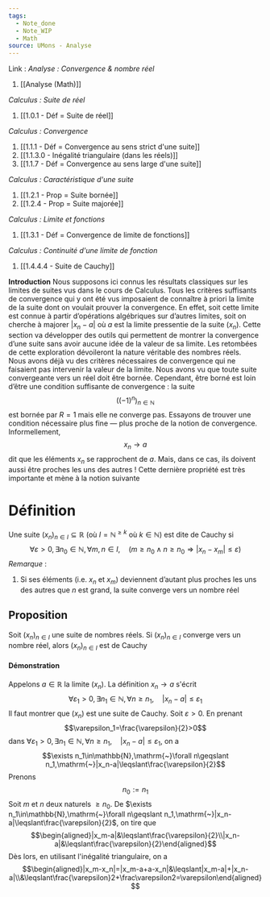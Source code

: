 ```yaml
---
tags:
  - Note_done
  - Note_WIP
  - Math
source: UMons - Analyse
---
```


Link :
_Analyse : Convergence & nombre réel_
1. [[Analyse (Math)]]

_Calculus : Suite de réel_
1. [[1.0.1 - Déf = Suite de réel]]

_Calculus : Convergence_
1. [[1.1.1 - Déf = Convergence au sens strict d'une suite]]
2. [[1.1.3.0 - Inégalité triangulaire (dans les réels)]]
3. [[1.1.7 - Déf = Convergence au sens large d'une suite]]

_Calculus : Caractéristique d'une suite_
1. [[1.2.1 - Prop = Suite bornée]]
2. [[1.2.4 - Prop = Suite majorée]]

_Calculus : Limite et fonctions_
1. [[1.3.1 - Déf = Convergence de limite de fonctions]]

_Calculus : Continuité d'une limite de fonction_
1. [[1.4.4.4 - Suite de Cauchy]]

**Introduction**
Nous supposons ici connus les résultats classiques sur les limites de suites vus dans le cours de Calculus. Tous les critères suffisants de convergence qui y ont été vus imposaient de connaître à priori la limite de la suite dont on voulait prouver la convergence. En effet, soit cette limite est connue à partir d’opérations algébriques sur d’autres limites, soit on cherche à majorer $|x_n −a|$ où $a$ est la limite pressentie de la suite $(x_n)$. Cette section va développer des outils qui permettent de montrer la convergence d’une suite sans avoir aucune idée de la valeur de sa limite. Les retombées de cette exploration dévoileront la nature véritable des nombres réels.
\
Nous avons déjà vu des critères nécessaires de convergence qui ne faisaient pas intervenir la valeur de la limite. Nous avons vu que toute suite convergeante vers un réel doit être bornée. Cependant, être borné est loin d’être une condition suffisante de convergence : la suite $$\left((-1)^n\right)_{n\in\mathbb{N}}$$ est bornée par $R=1$ mais elle ne converge pas. Essayons de trouver une condition nécessaire plus fine — plus proche de la notion de convergence. Informellement, $$x_n → a$$ dit que les éléments $x_n$ se rapprochent de $a$. Mais, dans ce cas, ils doivent aussi être proches les uns des autres ! Cette dernière propriété est très importante et mène à la notion suivante
# Définition
Une suite $(x_n)_{n\in I}\subseteq\mathbb{R}$ (où $I=\mathbb{N}^{\ge k}$ où $k\in\mathbb{N}$) est dite de Cauchy si $$\forall \varepsilon>0,\exists n_0\in\mathbb{N},\forall m,n\in I,\quad (m\ge n_0\wedge n\ge n_0\Rightarrow|x_n-x_m|\le\varepsilon)$$
_Remarque_ :
1. Si ses éléments (i.e. $x_n$ et $x_m$) deviennent d’autant plus proches les uns des autres que $n$ est grand, la suite converge vers un nombre réel

## Proposition
Soit $(x_n)_{n∈I}$ une suite de nombres réels. 
Si $(x_n)_{n∈I}$ converge vers un nombre réel, alors $(x_n)_{n∈I}$ est de Cauchy
#### Démonstration 
Appelons $a\in\mathbb{R}$ la limite $(x_n)$. La définition $x_n\to a$ s'écrit $$\forall \varepsilon_1>0,\exists n_1\in\mathbb{N},\forall n\ge n_1,\quad |x_n-a|\le\varepsilon_1$$ Il faut montrer que $(x_n)$ est une suite de Cauchy. Soit $\varepsilon>0$. En prenant $$\varepsilon_1=\frac{\varepsilon}{2}>0$$ dans $\forall \varepsilon_1>0,\exists n_1\in\mathbb{N},\forall n\ge n_1,\quad |x_n-a|\le\varepsilon_1$, on a $$\exists n_1\in\mathbb{N},\mathrm{~}\forall n\geqslant n_1,\mathrm{~}|x_n-a|\leqslant\frac{\varepsilon}{2}$$ Prenons $$n_0:=n_1$$ Soit $m$ et $n$ deux naturels $\geqslant n_0$. De $\exists n_1\in\mathbb{N},\mathrm{~}\forall n\geqslant n_1,\mathrm{~}|x_n-a|\leqslant\frac{\varepsilon}{2}$, on tire que $$\begin{aligned}|x_m-a|&\leqslant\frac{\varepsilon}{2}\\|x_n-a|&\leqslant\frac{\varepsilon}{2}\end{aligned}$$ Dès lors, en utilisant l'inégalité triangulaire, on a $$\begin{aligned}|x_m-x_n|=|x_m-a+a-x_n|&\leqslant|x_m-a|+|x_n-a|\\&\leqslant\frac{\varepsilon}2+\frac\varepsilon2=\varepsilon\end{aligned}$$